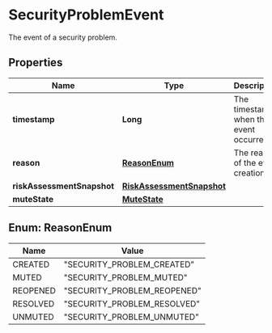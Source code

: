 

# SecurityProblemEvent

The event of a security problem.

## Properties

| Name | Type | Description | Notes |
|------------ | ------------- | ------------- | -------------|
|**timestamp** | **Long** | The timestamp when the event occurred. |  [optional] [readonly] |
|**reason** | [**ReasonEnum**](#ReasonEnum) | The reason of the event creation. |  [optional] [readonly] |
|**riskAssessmentSnapshot** | [**RiskAssessmentSnapshot**](RiskAssessmentSnapshot.md) |  |  [optional] |
|**muteState** | [**MuteState**](MuteState.md) |  |  [optional] |



## Enum: ReasonEnum

| Name | Value |
|---- | -----|
| CREATED | &quot;SECURITY_PROBLEM_CREATED&quot; |
| MUTED | &quot;SECURITY_PROBLEM_MUTED&quot; |
| REOPENED | &quot;SECURITY_PROBLEM_REOPENED&quot; |
| RESOLVED | &quot;SECURITY_PROBLEM_RESOLVED&quot; |
| UNMUTED | &quot;SECURITY_PROBLEM_UNMUTED&quot; |



